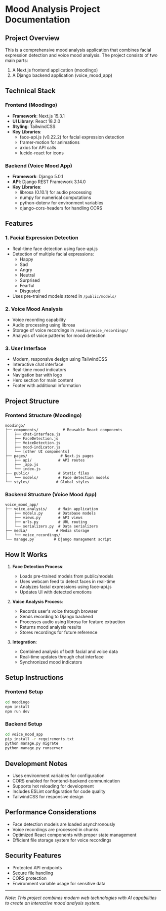 # Mood Analysis Project Documentation

## Project Overview
This is a comprehensive mood analysis application that combines facial expression detection and voice mood analysis. The project consists of two main parts:
1. A Next.js frontend application (moodingo)
2. A Django backend application (voice_mood_app)

## Technical Stack

### Frontend (Moodingo)
* **Framework**: Next.js 15.3.1
* **UI Library**: React 18.2.0
* **Styling**: TailwindCSS
* **Key Libraries**:
  - face-api.js (v0.22.2) for facial expression detection
  - framer-motion for animations
  - axios for API calls
  - lucide-react for icons

### Backend (Voice Mood App)
* **Framework**: Django 5.0.1
* **API**: Django REST Framework 3.14.0
* **Key Libraries**:
  - librosa (0.10.1) for audio processing
  - numpy for numerical computations
  - python-dotenv for environment variables
  - django-cors-headers for handling CORS

## Features

### 1. Facial Expression Detection
- Real-time face detection using face-api.js
- Detection of multiple facial expressions:
  * Happy
  * Sad
  * Angry
  * Neutral
  * Surprised
  * Fearful
  * Disgusted
- Uses pre-trained models stored in `/public/models/`

### 2. Voice Mood Analysis
- Voice recording capability
- Audio processing using librosa
- Storage of voice recordings in `/media/voice_recordings/`
- Analysis of voice patterns for mood detection

### 3. User Interface
- Modern, responsive design using TailwindCSS
- Interactive chat interface
- Real-time mood indicators
- Navigation bar with logo
- Hero section for main content
- Footer with additional information

## Project Structure

### Frontend Structure (Moodingo)
```
moodingo/
├── components/           # Reusable React components
│   ├── chat-interface.js
│   ├── FaceDetection.js
│   ├── VoiceDetection.js
│   ├── mood-indicator.js
│   └── [other UI components]
├── pages/               # Next.js pages
│   ├── api/            # API routes
│   ├── _app.js
│   └── index.js
├── public/             # Static files
│   └── models/         # Face detection models
└── styles/            # Global styles
```

### Backend Structure (Voice Mood App)
```
voice_mood_app/
├── voice_analysis/     # Main application
│   ├── models.py       # Database models
│   ├── views.py        # API views
│   ├── urls.py         # URL routing
│   └── serializers.py  # Data serializers
├── media/             # Media storage
│   └── voice_recordings/
└── manage.py         # Django management script
```

## How It Works

1. **Face Detection Process**:
   - Loads pre-trained models from public/models
   - Uses webcam feed to detect faces in real-time
   - Analyzes facial expressions using face-api.js
   - Updates UI with detected emotions

2. **Voice Analysis Process**:
   - Records user's voice through browser
   - Sends recording to Django backend
   - Processes audio using librosa for feature extraction
   - Returns mood analysis results
   - Stores recordings for future reference

3. **Integration**:
   - Combined analysis of both facial and voice data
   - Real-time updates through chat interface
   - Synchronized mood indicators

## Setup Instructions

### Frontend Setup
```bash
cd moodingo
npm install
npm run dev
```

### Backend Setup
```bash
cd voice_mood_app
pip install -r requirements.txt
python manage.py migrate
python manage.py runserver
```

## Development Notes
- Uses environment variables for configuration
- CORS enabled for frontend-backend communication
- Supports hot reloading for development
- Includes ESLint configuration for code quality
- TailwindCSS for responsive design

## Performance Considerations
- Face detection models are loaded asynchronously
- Voice recordings are processed in chunks
- Optimized React components with proper state management
- Efficient file storage system for voice recordings

## Security Features
- Protected API endpoints
- Secure file handling
- CORS protection
- Environment variable usage for sensitive data

---

*Note: This project combines modern web technologies with AI capabilities to create an interactive mood analysis system.*
